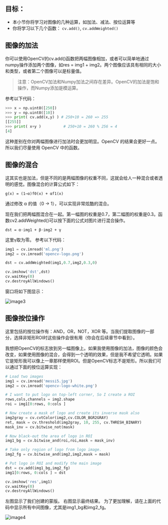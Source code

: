 ## 目标：

- 本小节你将学习对图像的几种运算，如加法、减法、按位运算等
- 你将学习以下几个函数： `cv.add()`, `cv.addWeighted()`

## 图像的加法
你可以使用OpenCV的cv.add()函数把两幅图像相加，或者可以简单地通过numpy操作添加两个图像，如res = img1 + img2。两个图像应该具有相同的大小和类型，或者第二个图像可以是标量值。

>注意：OpenCV加法和Numpy加法之间存在差异。OpenCV的加法是饱和操作，而Numpy添加是模运算。

参考以下代码：

```python
>>> x = np.uint8([250])
>>> y = np.uint8([10])
>>> print( cv.add(x,y) ) # 250+10 = 260 => 255
[[255]]
>>> print( x+y )          # 250+10 = 260 % 256 = 4
[4]
```

这种差别在你对两幅图像进行加法时会更加明显。OpenCV 的结果会更好一点。所以我们尽量使用 OpenCV 中的函数。

## 图像的混合
这其实也是加法，但是不同的是两幅图像的权重不同，这就会给人一种混合或者透明的感觉。图像混合的计算公式如下：

`g(x) = (1−α)f0(x) + αf1(x)`

通过修改 α 的值（0 → 1），可以实现非常炫酷的混合。

现在我们把两幅图混合在一起。第一幅图的权重是0.7，第二幅图的权重是0.3。函数cv2.addWeighted()可以按下面的公式对图片进行混合操作。

`dst = α⋅img1 + β⋅img2 + γ`

这里γ取为零。
参考以下代码：

```python
img1 = cv.imread('ml.png')
img2 = cv.imread('opencv-logo.png')

dst = cv.addWeighted(img1,0.7,img2,0.3,0)

cv.imshow('dst',dst)
cv.waitKey(0)
cv.destroyAllWindows()
```

窗口将如下图显示：

![image3](https://docs.opencv.org/4.0.0/blending.jpg)

## 图像按位操作
这里包括的按位操作有：AND，OR，NOT，XOR 等。当我们提取图像的一部分，选择非矩形ROI时这些操作会很有用（你会在后续章节中看到）。

我想把OpenCV的标志放到另一幅图像上。如果我使用图像的加法，图像的颜色会改变，如果使用图像的混合，会得到一个透明的效果，但是我不希望它透明。如果它是矩形我可以像上一章那样使用ROI。但是OpenCV标志不是矩形。所以我们可以通过下面的按位运算实现：

```python
# Load two images
img1 = cv.imread('messi5.jpg')
img2 = cv.imread('opencv-logo-white.png')

# I want to put logo on top-left corner, So I create a ROI
rows,cols,channels = img2.shape
roi = img1[0:rows, 0:cols ]

# Now create a mask of logo and create its inverse mask also
img2gray = cv.cvtColor(img2,cv.COLOR_BGR2GRAY)
ret, mask = cv.threshold(img2gray, 10, 255, cv.THRESH_BINARY)
mask_inv = cv.bitwise_not(mask)

# Now black-out the area of logo in ROI
img1_bg = cv.bitwise_and(roi,roi,mask = mask_inv)

# Take only region of logo from logo image.
img2_fg = cv.bitwise_and(img2,img2,mask = mask)

# Put logo in ROI and modify the main image
dst = cv.add(img1_bg,img2_fg)
img1[0:rows, 0:cols ] = dst

cv.imshow('res',img1)
cv.waitKey(0)
cv.destroyAllWindows()
```

左图显示了我们创建的蒙版。 右图显示最终结果。 为了更加理解，请在上面的代码中显示所有中间图像，尤其是img1_bg和img2_fg。

![image4](https://docs.opencv.org/4.0.0/overlay.jpg)
